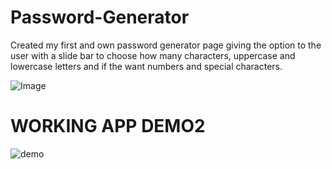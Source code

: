 # Password-Generator

Created my first and own password generator page giving the option to the user with a slide bar to choose how many characters, uppercase and lowercase letters and if the want numbers and special characters.

![Image](https://user-images.githubusercontent.com/65417908/101109508-10a42180-35a5-11eb-94ab-d65381027cab.jpg)

# WORKING APP DEMO2
![demo](demo.gif)